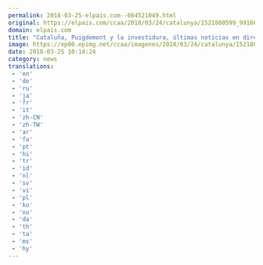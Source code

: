 ```yaml
---
permalink: 2018-03-25-elpais.com--664521049.html
original: https://elpais.com/ccaa/2018/03/24/catalunya/1521880599_991669.html#?ref=rss&format=simple&link=link
domain: elpais.com
title: "Cataluña, Puigdemont y la investidura, últimas noticias en directo"
image: https://ep00.epimg.net/ccaa/imagenes/2018/03/24/catalunya/1521880599_991669_1521916945_rrss_normal.jpg
date: 2018-03-25 10:14:24
category: news
translations: 
 - 'en'
 - 'de'
 - 'ru'
 - 'ja'
 - 'fr'
 - 'it'
 - 'zh-CN'
 - 'zh-TW'
 - 'ar'
 - 'fa'
 - 'pt'
 - 'hi'
 - 'tr'
 - 'id'
 - 'nl'
 - 'sv'
 - 'vi'
 - 'pl'
 - 'ko'
 - 'no'
 - 'da'
 - 'th'
 - 'ta'
 - 'ms'
 - 'hy'
---
```


